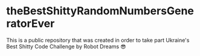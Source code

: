 # theBestShittyRandomNumbersGeneratorEver
This is a public repository that was created in order to take part Ukraine's Best Shitty Code Challenge by Robot Dreams 😎
